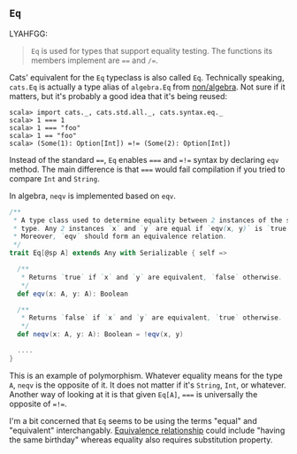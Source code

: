 
  [algebra]: https://github.com/non/algebra
  [Equivalence]: http://en.wikipedia.org/wiki/Equivalence_relation

## `Eq`

LYAHFGG:

> `Eq` is used for types that support equality testing. The functions its members implement are `==` and `/=`.

Cats' equivalent for the `Eq` typeclass is also called `Eq`.
Technically speaking, `cats.Eq` is actually a type alias of `algebra.Eq` from [non/algebra][algebra].
Not sure if it matters, but it's probably a good idea that it's being reused:

```console
scala> import cats._, cats.std.all._, cats.syntax.eq._
scala> 1 === 1
scala> 1 === "foo"
scala> 1 == "foo"
scala> (Some(1): Option[Int]) =!= (Some(2): Option[Int])
```

Instead of the standard `==`, `Eq` enables `===` and `=!=` syntax by declaring `eqv` method. The main difference is that `===` would fail compilation if you tried to compare `Int` and `String`.

In algebra, `neqv` is implemented based on `eqv`.

```scala
/**
 * A type class used to determine equality between 2 instances of the same
 * type. Any 2 instances `x` and `y` are equal if `eqv(x, y)` is `true`.
 * Moreover, `eqv` should form an equivalence relation.
 */
trait Eq[@sp A] extends Any with Serializable { self =>

  /**
   * Returns `true` if `x` and `y` are equivalent, `false` otherwise.
   */
  def eqv(x: A, y: A): Boolean

  /**
   * Returns `false` if `x` and `y` are equivalent, `true` otherwise.
   */
  def neqv(x: A, y: A): Boolean = !eqv(x, y)

  ....
}
```

This is an example of polymorphism. Whatever equality means for the type `A`,
`neqv` is the opposite of it. It does not matter if it's `String`, `Int`, or whatever.
Another way of looking at it is that given `Eq[A]`, `===` is universally the opposite of `=!=`.

I'm a bit concerned that `Eq` seems to be using the terms "equal" and "equivalent"
interchangably. [Equivalence relationship][Equivalence] could include "having the same birthday"
whereas equality also requires substitution property.
